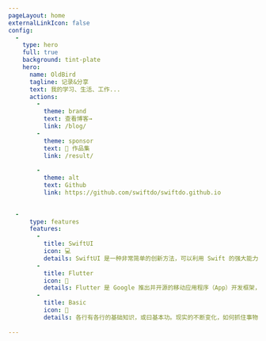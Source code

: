 ```yaml
---
pageLayout: home
externalLinkIcon: false
config:
  -
    type: hero
    full: true
    background: tint-plate
    hero:
      name: OldBird
      tagline: 记录&分享
      text: 我的学习、生活、工作...
      actions:
        -
          theme: brand
          text: 查看博客→
          link: /blog/
        -
          theme: sponsor
          text: 🎨 作品集
          link: /result/ 
        
        -
          theme: alt
          text: Github 
          link: https://github.com/swiftdo/swiftdo.github.io
        

  -
      type: features
      features:
        -
          title: SwiftUI
          icon: 💻
          details: SwiftUI 是一种非常简单的创新方法，可以利用 Swift 的强大能力在所有苹果设备平台上构建用户界面。通过 SwiftUI，开发者仅使用一组工具和 API 就能为所有苹果设备构建用户界面。
        -
          title: Flutter
          icon: 📖
          details: Flutter 是 Google 推出并开源的移动应用程序（App）开发框架，主打跨平台、高保真、高性能。其采用 Dart（官网、中文网）语言作为开发语言。
        -
          title: Basic
          icon: 🚀
          details: 各行有各行的基础知识，或曰基本功。现实的不断变化，如何抓住事物的本质，就需要扎实的基本功。抓住不变的东西，以不变应万变。
    
---
```

